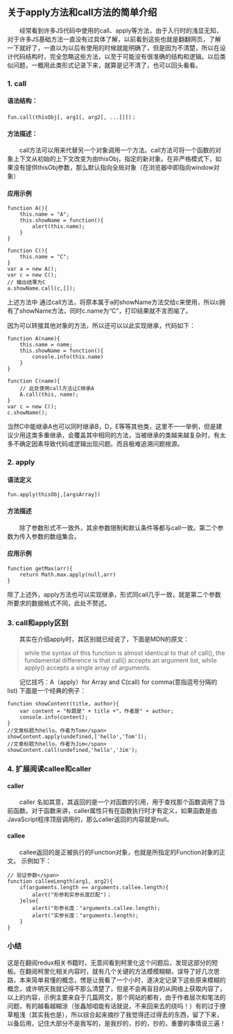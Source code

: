 ## 关于apply方法和call方法的简单介绍

&emsp;&emsp;经常看到许多JS代码中使用的call、apply等方法，由于入行时的浅显无知，对于许多JS基础方法一直没有过具体了解，以前看到这些也就是翻翻网页，了解一下就好了，一直以为以后有使用的时候就能明确了，但是因为不清楚，所以在设计代码结构时，完全忽略这些方法，以至于可能没有很准确的结构和逻辑。以后类似问题，一概用此类形式记录下来，就算是记不清了，也可以回头看看。

### 1. call

#### 语法结构：

    fun.call(thisObj[, arg1[, arg2[, ...]]])；

#### 方法描述：
&emsp;&emsp;call方法可以用来代替另一个对象调用一个方法。call方法可将一个函数的对象上下文从初始的上下文改变为由thisObj，指定的新对象。在非严格模式下，如果没有提供thisObj参数，那么默认指向全局对象（在浏览器中即指向window对象）

#### 应用示例

	function A(){
		this.name = "A";
		this.showName = function(){
			alert(this.name);
		}
	}

	function C(){
		this.name = "C";
	}
	var a = new A();
	var c = new C();
	// 输出结果为C
	a.showName.call(c,[]);

上述方法中 通过call方法，将原本属于a的showName方法交给c来使用，所以c拥有了showName方法，同时c.name为“C”，打印结果就不言而喻了。

因为可以转接其他对象的方法，所以还可以以此实现继承，代码如下：

	function A(name){
		this.name = name;
		this.showName = function(){
			console.info(this.name)			
		}
	}

    function C(name){
    	// 此处使用call方法让C继承A
    	A.call(this, name);
    }
	var c = new C();
	c.showName();

当然C中能继承A也可以同时继承B，D，E等等其他类，这里不一一举例，但是建议少用这类多重继承，会覆盖其中相同的方法，当被继承的类越来越复杂时，有太多不确定因素导致代码或逻辑出现问题。而且极难追溯问题根源。

### 2. apply

#### 语法定义

	fun.apply(thisObj,[argsArray])

#### 方法描述

&emsp;&emsp;除了参数形式不一致外，其余参数限制和默认条件等都与call一致。第二个参数为传入参数的数组集合。

#### 应用示例

	function getMax(arr){
	    return Math.max.apply(null,arr)
	}

除了上述外，apply方法也可以实现继承，形式同call几乎一致，就是第二个参数所要求的数据格式不同，此处不赘述。

### 3. call和apply区别
&emsp;&emsp;其实在介绍apply时，其区别就已经说了，下面是MDN的原文：
>while the syntax of this function is almost identical to that of call(), the fundamental difference is that call() accepts an argument list, while apply() accepts a single array of arguments.
    
&emsp;&emsp;记忆技巧：A（apply）for Array and C(call) for comma(意指逗号分隔的list)
下面是一个经典的例子：

	function showContent(title, author){
        var content = "标题是" + title +"，作者是" + author;
        console.info(content);
    }
    //文章标题为hello，作者为Tom</span>
    showContent.apply(undefined,['hello','Tom']);
    //文章标题为hello，作者为Jim</span>
    showContent.call(undefined,'hello','Jim');

### 4. 扩展阅读callee和caller
#### caller
&emsp;&emsp;caller 名如其意，其返回的是一个对函数的引用，用于查找那个函数调用了当前函数。对于函数来讲，caller属性只有在函数执行时才有定义，如果函数是由JavaScript程序顶层调用的，那么caller返回的内容就是null。
#### callee
&emsp;&emsp;callee返回的是正被执行的Function对象，也就是所指定的Function对象的正文。
示例如下：

	// 验证参数</span>
	function calleeLength(arg1, arg2){
	    if(arguments.length == arguments.callee.length){
	        alert("形参和实参长度匹配")；
	    }else{
	        alert("形参长度："arguments.callee.length);
	        alert("实参长度："arguments.length);
	    }
	}

### 小结

这是在翻阅redux相关书籍时，无意间看到柯里化这个问题后，发现这部分的短板。在翻阅柯里化相关内容时，就有几个关键的方法模模糊糊，误导了好几次思路，本来简单易懂的概念，愣是让我看了一个小时，遂决定记录下这些原来模糊的概念，或许明天我就记得不那么清楚了，但是不会再盲目的从网络上获取内容了，以上的内容，示例主要来自于几篇网文，那个网站的都有，由于作者层次和笔法的问题，有的越看越糊涂（张鑫旭咱能有话就说，不来回来去的绕吗！）有的过于撩草粗浅（其实我也是），所以综合起来摘抄了我觉得还过得去的东西，留了下来，以备后用，记住大部分不是我写的，是我抄的，抄的，抄的，重要的事情说三遍！